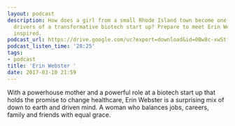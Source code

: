 ```yaml
---
layout: podcast
description: How does a girl from a small Rhode Island town become one of the key
  drivers of a transformative biotech start up? Prepare to meet Erin Webster and get
  inspired.
podcast_url: https://drive.google.com/uc?export=download&id=0Bw8c-xwStfXrRk9CNS1pWVBmZEE
podcast_listen_time: '28:25'
tags:
- podcast
title: 'Erin Webster '
date: 2017-03-10 21:59
---
```

With a powerhouse mother and a powerful role at a biotech start up that holds the promise to change healthcare, Erin Webster is a surprising mix of down to earth and driven mind. A woman who balances jobs, careers, family and friends with equal grace.